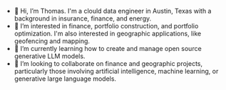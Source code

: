 - 👋 Hi, I’m Thomas. I'm a clould data engineer in Austin, Texas with a background in insurance, finance, and energy.
- 👀 I’m interested in finance, portfolio construction, and portfolio optimization. I'm also interested in geographic applications, like geofencing and mapping.
- 🌱 I’m currently learning how to create and manage open source generative LLM models.
- 💞️ I’m looking to collaborate on finance and geographic projects, particularly those involving artificial intelligence, machine learning, or generative large language models.
